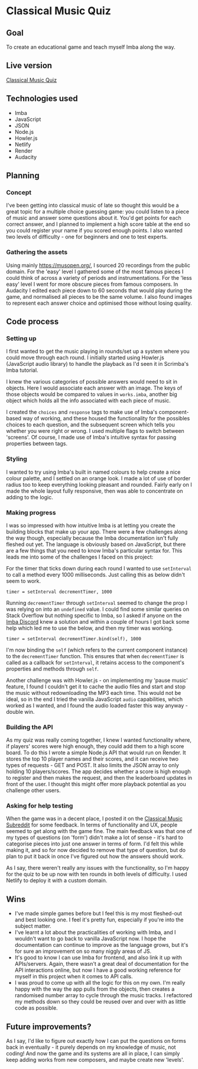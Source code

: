 # Classical Music Quiz

## Goal

To create an educational game and teach myself Imba along the way.

## Live version

[Classical Music Quiz](https://classical-music-quiz.com/) 

## Technologies used

- Imba 
- JavaScript
- JSON
- Node.js
- Howler.js
- Netlify
- Render
- Audacity

## Planning

### Concept

I've been getting into classical music of late so thought this would be a great topic for a multiple choice guessing game: you could listen to a piece of music and answer some questions about it. You'd get points for each correct answer, and I planned to implement a high score table at the end so you could register your name if you scored enough points. I also wanted two levels of difficulty - one for beginners and one to test experts.

### Gathering the assets

Using mainly https://musopen.org/, I sourced 20 recordings from the public domain. For the 'easy' level I gathered some of the most famous pieces I could think of across a variety of periods and instrumentations. For the 'less easy' level I went for more obscure pieces from famous composers. In Audacity I edited each piece down to 60 seconds that would play during the game, and normalised all pieces to be the same volume. I also found images to represent each answer choice and optimised those without losing quality.

## Code process

### Setting up

I first wanted to get the music playing in rounds/set up a system where you could move through each round. I initially started using Howler.js (JavaScript audio library) to handle the playback as I'd seen it in Scrimba's Imba tutorial. 

I knew the various categories of possible answers would need to sit in objects. Here I would associate each answer with an image. The keys of those objects would be compared to values in ```works.imba```, another big object which holds all the info associated with each piece of music.

I created the ```choices``` and ```response``` tags to make use of Imba's component-based way of working, and these housed the functionality for the possibles choices to each question, and the subsequent screen which tells you whether you were right or wrong. I used multiple flags to switch between 'screens'. Of course, I made use of Imba's intuitive syntax for passing properties between tags.

### Styling

I wanted to try using Imba's built in named colours to help create a nice colour palette, and I settled on an orange look. I made a lot of use of border radius too to keep everything looking pleasant and rounded. Fairly early on I made the whole layout fully responsive, then was able to concentrate on adding to the logic.

### Making progress

I was so impressed with how intuitive Imba is at letting you create the building blocks that make up your app. There were a few challenges along the way though, especially because the Imba documentation isn't fully fleshed out yet. The language is obviously based on JavaScript, but there are a few things that you need to know Imba's particular syntax for. This leads me into some of the challenges I faced on this project:

For the timer that ticks down during each round I wanted to use ```setInterval``` to call a method every 1000 milliseconds. Just calling this as below didn't seem to work. 
```
timer = setInterval decrementTimer, 1000
```
Running ```decrementTimer``` through ```setInterval``` seemed to change the prop I was relying on into an ```undefined``` value. I could find some similar queries on Stack Overflow but nothing specific to Imba, so I asked if anyone on the [Imba Discord](https://discord.com/invite/mkcbkRw) knew a solution and within a couple of hours I got back some help which led me to use the below, and then my timer was working.
```
timer = setInterval decrementTimer.bind(self), 1000
```
I'm now binding the ```self``` (which refers to the current component instance) to the ```decrementTimer``` function. This ensures that when ```decrementTimer``` is called as a callback for ```setInterval```, it retains access to the component's properties and methods through ```self```.

Another challenge was with Howler.js - on implementing my 'pause music' feature, I found I couldn't get it to cache the audio files and start and stop the music without redownloading the MP3 each time. This would not be ideal, so in the end I tried the vanilla JavaScript ```audio``` capabilities, which worked as I wanted, and I found the audio loaded faster this way anyway - double win.

### Building the API

As my quiz was really coming together, I knew I wanted functionality where, if players' scores were high enough, they could add them to a high score board. To do this I wrote a simple Node.js API that would run on Render. It stores the top 10 player names and their scores, and it can receive two types of requests - GET and POST. It also limits the JSON array to only holding 10 players/scores. The app decides whether a score is high enough to register and then makes the request, and then the leaderboard updates in front of the user. I thought this might offer more playback potential as you challenge other users.

### Asking for help testing

When the game was in a decent place, I posted it on the [Classical Music Subreddit](https://www.reddit.com/r/classicalmusic/) for some feedback. In terms of functionality and UX, people seemed to get along with the game fine. The main feedback was that one of my types of questions (on 'form') didn't make a lot of sense - it's hard to categorise pieces into just one answer in terms of form. I'd felt this while making it, and so for now decided to remove that type of question, but do plan to put it back in once I've figured out how the answers should work.

As I say, there weren't really any issues with the functionality, so I'm happy for the quiz to be up now with ten rounds in both levels of difficulty. I used Netlify to deploy it with a custom domain.

## Wins

- I've made simple games before but I feel this is my most fleshed-out and best looking one. I feel it's pretty fun, especially if you're into the subject matter.
- I've learnt a lot about the practicalities of working with Imba, and I wouldn't want to go back to vanilla JavaScript now. I hope the documentation can continue to improve as the language grows, but it's for sure an improvement on so many niggly areas of JS.
- It's good to know I can use Imba for frontend, and also link it up with APIs/servers. Again, there wasn't a great deal of documentation for the API interactions online, but now I have a good working reference for myself in this project when it comes to API calls.
- I was proud to come up with all the logic for this on my own. I'm really happy with the way the app pulls from the objects, then creates a randomised number array to cycle through the music tracks. I refactored my methods down so they could be reused over and over with as little code as possible.

## Future improvements?

As I say, I'd like to figure out exactly how I can put the questions on forms back in eventually - it purely depends on my knowledge of music, not coding! And now the game and its systems are all in place, I can simply keep adding works from new composers, and maybe create new 'levels'.
